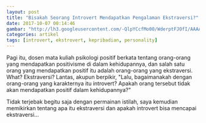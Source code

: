 ```yaml
---
layout: post
title: "Bisakah Seorang Introvert Mendapatkan Pengalaman Ekstraversi?"
date: 2017-10-07 00:14:46
gambar: "http://lh3.googleusercontent.com/-QlpYCcfMo00/WderptFJOfI/AAAAAAAACZk/T9YI9CNAeSMS7T-8tUz9_p-j71IE76fUgCLcBGAs/s900/wallpaper-includes-hatsune-images-wallpapers-sparkly.jpg"
categories: artikel
tags: [introvert, ekstrovert, kepribadian, personality]
---
```


Pagi itu, dosen mata kuliah psikologi positif berkata tentang orang-orang yang mendapatkan positivisme di dalam kehidupannya, dan salah satu orang yang mendapatkan positif itu adalah orang-orang yang ekstraversi. What? Ekstraversi? Lantas, akupun berpikir, "Lalu, bagaimanakah dengan orang-orang yang karakternya itu introvert? Apakah orang tersebut tidak akan mendapatkan positif dalam kehidupannya?"

Tidak terjebak begitu saja dengan permainan istilah, saya kemudian memikirkan tentang apa itu ekstraversi dan apakah introvert bisa mencapai ekstraversi...